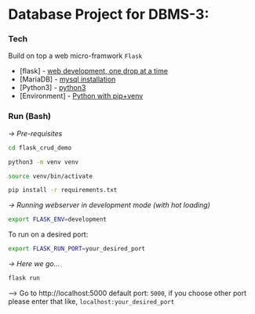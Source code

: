 # Database Project for DBMS-3:
### Tech

Build on top a web micro-framwork `Flask`

- [flask] - [web development, one drop at a time](https://flask.palletsprojects.com/en/2.0.x/)
- [MariaDB] - [mysql installation](https://dev.mysql.com/doc/mysql-installation-excerpt/5.7/en/)
- [Python3] - [python3](https://www.python.org/downloads/)
- [Environment] - [Python with pip+venv](https://packaging.python.org/guides/installing-using-pip-and-virtual-environments/)

### Run (Bash)

*-> Pre-requisites*
```sh
cd flask_crud_demo
```
```sh
python3 -m venv venv
```
```sh
source venv/bin/activate
```
```sh
pip install -r requirements.txt
```
*-> Running webserver in development mode (with hot loading)*

```sh
export FLASK_ENV=development
```

To run on a desired port:

```sh
export FLASK_RUN_PORT=your_desired_port
```
*-> Here we go...*

```sh
flask run
```
--> Go to http://localhost:5000 default port: `5000`, if you choose other port please enter that like, `localhost:your_desired_port`
